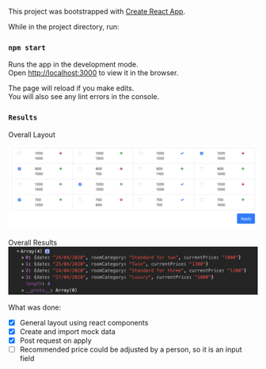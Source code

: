 This project was bootstrapped with [Create React App](https://github.com/facebook/create-react-app).

While in the project directory, run:

### `npm start`

Runs the app in the development mode.<br />
Open [http://localhost:3000](http://localhost:3000) to view it in the browser.

The page will reload if you make edits.<br />
You will also see any lint errors in the console.


### `Results`

Overall Layout

![Output from React](https://github.com/Danielatonge/VTF-Test/blob/master/layout.png)

Overall Results
![Post request on apply](https://github.com/Danielatonge/VTF-Test/blob/master/postrequest.png)

What was done:
- [x] General layout using react components
- [x] Create and import mock data
- [x] Post request on apply
- [ ] Recommended price could be adjusted by a person, so it is an input field
